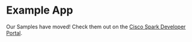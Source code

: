 # Example App

Our Samples have moved! Check them out on the [Cisco Spark Developer Portal](https://developer.webex.com/sdk-for-browsers.html#samples).
